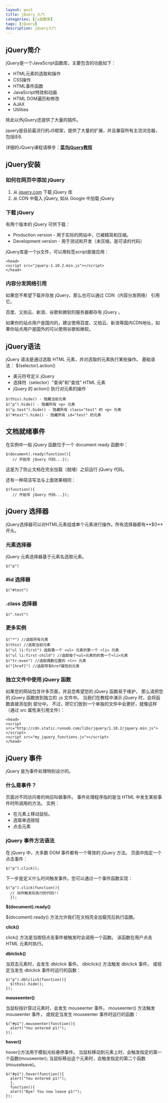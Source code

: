 ```yaml
---
layout: post
title: jQuery 入门
categories: [js函数库]
tags: [jQuery]
description: jQuery入门
---
```


## jQuery简介

jQuery是一个JavaScript函数库，主要包含的功能如下：

- HTML元素的选取和操作
- CSS操作
- HTML事件函数
- JavaScript特效和动画
- HTML DOM遍历和修改
- AJAX
- Utilities

除此以外jQuery还提供了大量的插件。

jquery是目前最流行的JS框架，提供了大量的扩展，并且兼容所有主流浏览器，包括IE6.

详细的JQuery课程请移步：[**菜鸟jQuery教程**](http://www.runoob.com/jquery/jquery-tutorial.html)

## jQuery安装

### 如何在网页中添加 jQuery
1. 从 [jquery.com](http://jquery.com/download/) 下载 jQuery 库
1. 从 CDN 中载入 jQuery, 如从 Google 中加载 jQuery

### 下载 jQuery

有两个版本的 jQuery 可供下载：
- Production version - 用于实际的网站中，已被精简和压缩。
- Development version - 用于测试和开发（未压缩，是可读的代码）

jQuery库是一个js文件，可以用标签script直接应用：

```
<head>
<script src="jquery-1.10.2.min.js"></script>
</head>
```

### 内容分发网络引用

如果您不希望下载并存放 jQuery，那么也可以通过 CDN（内容分发网络） 引用它。

百度、又拍云、新浪、谷歌和微软的服务器都存有 jQuery 。

如果你的站点用户是国内的，建议使用百度、又拍云、新浪等国内CDN地址，如果你站点用户是国外的可以使用谷歌和微软。

## jQuery语法

jQuery 语法是通过选取 HTML 元素，并对选取的元素执行某些操作。
基础语法： $(selector).action()

- 美元符号定义 jQuery
- 选择符（selector）"查询"和"查找" HTML 元素
- jQuery 的 action() 执行对元素的操作

```
$(this).hide() - 隐藏当前元素
$("p").hide() - 隐藏所有 <p> 元素
$("p.test").hide() - 隐藏所有 class="test" 的 <p> 元素
$("#test").hide() - 隐藏所有 id="test" 的元素
```

## 文档就绪事件

在实例中一般 jQuery 函数位于一个 document ready 函数中：

```
$(document).ready(function(){
   // 开始写 jQuery 代码...});
```

这是为了防止文档在完全加载（就绪）之前运行 jQuery 代码。

还有一种简洁写法与上面效果相同：

```
$(function(){
   // 开始写 jQuery 代码...});
```

## jQuery 选择器

jQuery选择器可以对HTML元素组或单个元素进行操作。所有选择器都有**$()**开头。

### 元素选择器

jQuery 元素选择器基于元素名选取元素。

```
$("p")
```

### #id 选择器

```
$("#test")
```

### .class 选择器

```
$(".test")
```

### 更多实例

```
$("*") //选取所有元素
$(this) //选取当前元素
$("ul li:first") 选取第一个 <ul> 元素的第一个 <li> 元素
$("ul li:first-child") //选取每个<ul>元素的的第一个<li>元素
$("tr:even") //选取偶数位置的 <tr> 元素
$("[href]") //选取带有href属性的元素
```

### 独立文件中使用 jQuery 函数

如果您的网站包含许多页面，并且您希望您的 jQuery 函数易于维护，
那么请把您的 jQuery 函数放到独立的 .js 文件中。
当我们在教程中演示 jQuery 时，会将函数直接添加到 <head> 部分中。
不过，把它们放到一个单独的文件中会更好，就像这样
（通过 src 属性来引用文件）：

```
<head>
<script src="http://cdn.static.runoob.com/libs/jquery/1.10.2/jquery.min.js">
</script>
<script src="my_jquery_functions.js"></script>
</head>
```

## jQuery 事件

jQuery 是为事件处理特别设计的。

### 什么是事件？

页面对不同访问者的响应叫做事件。
事件处理程序指的是当 HTML 中发生某些事件时所调用的方法。
实例：
- 在元素上移动鼠标。
- 选取单选按钮
- 点击元素

### jQuery 事件方法语法

在 jQuery 中，大多数 DOM 事件都有一个等效的 jQuery 方法。
页面中指定一个点击事件：

```
$("p").click();
```

下一步是定义什么时间触发事件。您可以通过一个事件函数实现：

```
$("p").click(function(){
  // 动作触发后执行的代码!!
  });
```

**$(document).ready()**

$(document).ready() 方法允许我们在文档完全加载完后执行函数。

**click()**

click() 方法是当按钮点击事件被触发时会调用一个函数。
该函数在用户点击 HTML 元素时执行。

**dblclick()**

当双击元素时，会发生 dblclick 事件。
dblclick() 方法触发 dblclick 事件，
或规定当发生 dblclick 事件时运行的函数：

```
$("p").dblclick(function(){
  $(this).hide();
});
```

**mouseenter()**

当鼠标指针穿过元素时，会发生 mouseenter 事件。
mouseenter() 方法触发 mouseenter 事件，
或规定当发生 mouseenter 事件时运行的函数：

```
$("#p1").mouseenter(function(){
  alert("You entered p1!");
});
```

**hover()**

hover()方法用于模拟光标悬停事件。
当鼠标移动到元素上时，会触发指定的第一个函数(mouseenter);
当鼠标移出这个元素时，会触发指定的第二个函数(mouseleave)。

```
$("#p1").hover(function(){
  alert("You entered p1!");
  },
  function(){
  alert("Bye! You now leave p1!");
});
```
